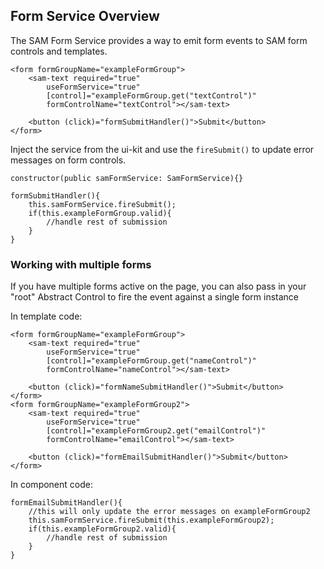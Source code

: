 ## Form Service Overview

The SAM Form Service provides a way to emit form events to SAM form controls and templates.

```
<form formGroupName="exampleFormGroup">
    <sam-text required="true"
        useFormService="true" 
        [control]="exampleFormGroup.get("textControl")"
        formControlName="textControl"></sam-text>
    
    <button (click)="formSubmitHandler()">Submit</button>
</form>
```

Inject the service from the ui-kit and use the `fireSubmit()` to update error messages on form controls. 

```
constructor(public samFormService: SamFormService){}

formSubmitHandler(){
    this.samFormService.fireSubmit();
    if(this.exampleFormGroup.valid){
        //handle rest of submission
    }
}
```

### Working with multiple forms

If you have multiple forms active on the page, you can also pass in your "root" Abstract Control to fire the event against a single form instance

In template code:
```
<form formGroupName="exampleFormGroup">
    <sam-text required="true" 
        useFormService="true" 
        [control]="exampleFormGroup.get("nameControl")"
        formControlName="nameControl"></sam-text>
    
    <button (click)="formNameSubmitHandler()">Submit</button>
</form>
<form formGroupName="exampleFormGroup2">
    <sam-text required="true" 
        useFormService="true" 
        [control]="exampleFormGroup2.get("emailControl")"
        formControlName="emailControl"></sam-text>
    
    <button (click)="formEmailSubmitHandler()">Submit</button>
</form>
```

In component code:
```
formEmailSubmitHandler(){
    //this will only update the error messages on exampleFormGroup2
    this.samFormService.fireSubmit(this.exampleFormGroup2);
    if(this.exampleFormGroup2.valid){
        //handle rest of submission
    }
}
```